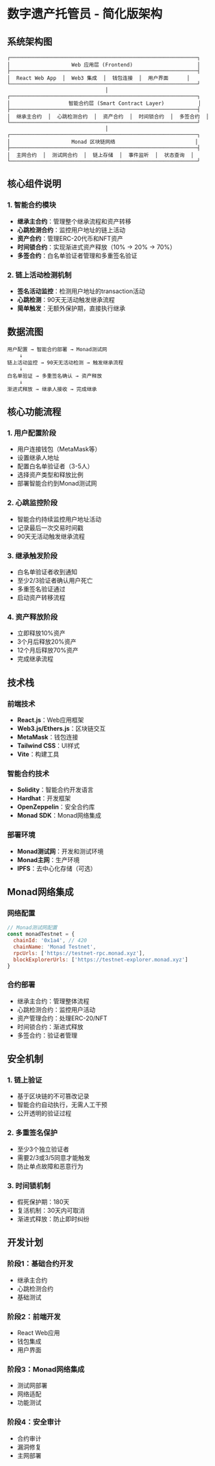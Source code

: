 # 数字遗产托管员 - 简化版架构

## 系统架构图

```
┌─────────────────────────────────────────────────────────────┐
│                    Web 应用层 (Frontend)                     │
├─────────────────────────────────────────────────────────────┤
│  React Web App  │  Web3 集成  │  钱包连接  │  用户界面      │
└─────────────────────────────────────────────────────────────┘
                                │
┌─────────────────────────────────────────────────────────────┐
│                   智能合约层 (Smart Contract Layer)           │
├─────────────────────────────────────────────────────────────┤
│  继承主合约  │  心跳检测合约  │  资产合约  │  时间锁合约  │  多签合约  │
└─────────────────────────────────────────────────────────────┘
                                │
┌─────────────────────────────────────────────────────────────┐
│                    Monad 区块链网络                          │
├─────────────────────────────────────────────────────────────┤
│  主网合约  │  测试网合约  │  链上存储  │  事件监听  │  状态查询  │
└─────────────────────────────────────────────────────────────┘
```

## 核心组件说明

### 1. 智能合约模块
- **继承主合约**：管理整个继承流程和资产转移
- **心跳检测合约**：监控用户地址的链上活动
- **资产合约**：管理ERC-20代币和NFT资产
- **时间锁合约**：实现渐进式资产释放（10% → 20% → 70%）
- **多签合约**：白名单验证者管理和多重签名验证

### 2. 链上活动检测机制
- **签名活动监控**：检测用户地址的transaction活动
- **心跳检测**：90天无活动触发继承流程
- **简单触发**：无额外保护期，直接执行继承

## 数据流图

```
用户配置 → 智能合约部署 → Monad测试网
    ↓
链上活动监控 → 90天无活动检测 → 触发继承流程
    ↓
白名单验证 → 多重签名确认 → 资产释放
    ↓
渐进式释放 → 继承人接收 → 完成继承
```

## 核心功能流程

### 1. 用户配置阶段
- 用户连接钱包（MetaMask等）
- 设置继承人地址
- 配置白名单验证者（3-5人）
- 选择资产类型和释放比例
- 部署智能合约到Monad测试网

### 2. 心跳监控阶段
- 智能合约持续监控用户地址活动
- 记录最后一次交易时间戳
- 90天无活动触发继承流程

### 3. 继承触发阶段
- 白名单验证者收到通知
- 至少2/3验证者确认用户死亡
- 多重签名验证通过
- 启动资产转移流程

### 4. 资产释放阶段
- 立即释放10%资产
- 3个月后释放20%资产
- 12个月后释放70%资产
- 完成继承流程

## 技术栈

### 前端技术
- **React.js**：Web应用框架
- **Web3.js/Ethers.js**：区块链交互
- **MetaMask**：钱包连接
- **Tailwind CSS**：UI样式
- **Vite**：构建工具

### 智能合约技术
- **Solidity**：智能合约开发语言
- **Hardhat**：开发框架
- **OpenZeppelin**：安全合约库
- **Monad SDK**：Monad网络集成

### 部署环境
- **Monad测试网**：开发和测试环境
- **Monad主网**：生产环境
- **IPFS**：去中心化存储（可选）

## Monad网络集成

### 网络配置
```javascript
// Monad测试网配置
const monadTestnet = {
  chainId: '0x1a4', // 420
  chainName: 'Monad Testnet',
  rpcUrls: ['https://testnet-rpc.monad.xyz'],
  blockExplorerUrls: ['https://testnet-explorer.monad.xyz']
}
```

### 合约部署
- 继承主合约：管理整体流程
- 心跳检测合约：监控用户活动
- 资产管理合约：处理ERC-20/NFT
- 时间锁合约：渐进式释放
- 多签合约：验证者管理

## 安全机制

### 1. 链上验证
- 基于区块链的不可篡改记录
- 智能合约自动执行，无需人工干预
- 公开透明的验证过程

### 2. 多重签名保护
- 至少3个独立验证者
- 需要2/3或3/5同意才能触发
- 防止单点故障和恶意行为

### 3. 时间锁机制
- 假死保护期：180天
- 复活机制：30天内可取消
- 渐进式释放：防止即时纠纷

## 开发计划

### 阶段1：基础合约开发
- 继承主合约
- 心跳检测合约
- 基础测试

### 阶段2：前端开发
- React Web应用
- 钱包集成
- 用户界面

### 阶段3：Monad网络集成
- 测试网部署
- 网络适配
- 功能测试

### 阶段4：安全审计
- 合约审计
- 漏洞修复
- 主网部署
